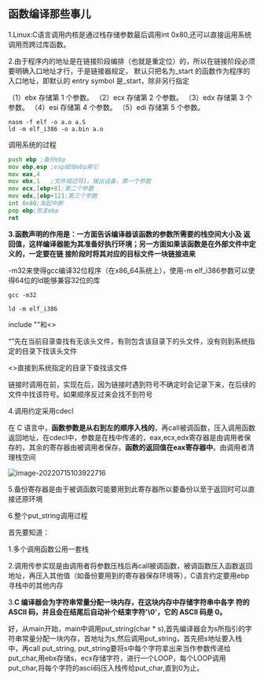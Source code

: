 ## 函数编译那些事儿

1.Linux:C语言调用内核是通过栈存储参数最后调用int 0x80,还可以直接运用系统调用而跨过库函数。

2.由于程序内的地址是在链接阶段编排（也就是重定位）的，所以在链接阶段必须要明确入口地址才行，于是链接器规定， 默认只把名为_start 的函数作为程序的入口地址，即默认的 entry symbol 是_start，除非另行指定

（1）ebx 存储第 1 个参数。 （2）ecx 存储第 2 个参数。 （3）edx 存储第 3 个参数。 （4）esi 存储第 4 个参数。 （5）edi 存储第 5 个参数。

```shell
nasm -f elf -o a.o a.S
ld -m elf_i386 -o a.bin a.o
```





调用系统的过程

```asm
push ebp ;备份ebp
mov ebp,esp ;esp赋给ebp索引
mov eax,4
mov ebx,1  	;文件描述符1，输出设备，第一个参数
mov ecx,[ebp+8];第二个参数
mov edx,[ebp+12];第三个参数
int 0x80;发起中断
pop ebp;恢复ebp
ret
```



**3.函数声明的作用是：一方面告诉编译器该函数的参数所需要的栈空间大小及 返回值，这样编译器能为其准备好执行环境；另一方面如果该函数是在外部文件中定义的，一定要在链 接阶段时将其对应的目标文件一块链接进来**



-m32来使得gcc编译32位程序（在x86_64系统上），使用-m elf_i386参数可以使得64位的ld能够兼容32位的库

```shell
gcc -m32

ld -m elf_i386
```





include ""和<>

“”先在当前目录查找有无该头文件，有则包含该目录下的头文件，没有则到系统指定的目录下找该头文件

<>直接到系统指定的目录下查找该文件





链接时调用在前，实现在后，因为链接时遇到符号不确定时会记录下来，在后续的文件中找该符号。如果顺序反过来会找不到符号











4.调用约定采用cdecl

在 C 语言中，**函数参数是从右到左的顺序入栈的**，再call被调函数，压入调用函数返回地址，在cdecl中，参数是在栈中传递的，eax,ecx,edx寄存器是由调用者保存的，其余的寄存器由被调用者保存。**函数的返回值在eax寄存器中**。由调用者清理栈空间

![image-20220715103922716](D:/TYPIC/image-20220715103922716.png)





5.备份寄存器是由于被调函数可能要用到此寄存器所以要备份以至于返回时可以直接还原环境







6.整个put_string调用过程

首先要知道：

1.多个调用函数公用一套栈

2.调用传参实现是由调用者将参数压栈后再call被调函数，被调函数压入函数返回地址，再压入其他值（如备份要用到的寄存器保存环境等），C语言约定要用ebp寻栈中的其他内存

3.**C 编译器会为字符串常量分配一块内存，在这块内存中存储字符串中各字 符的 ASCII 码，并且会在结尾后自动补个结束字符'\0'，它的 ASCII 码是 0。**



好，从main开始，main中调用put_string(char * s),首先编译器会为s所指引的字符串常量分配一块内存，首地址为s,然后调用put_string，首先把s地址要入栈中，再call put_string, put_string要将s中每个字符拿出来当作参数传递给put_char,用ebx存储s，ecx存储字符，进行一个LOOP，每个LOOP调用 put_char,将每个字符的ascii码压入栈传给put_char,直到0为止。